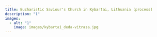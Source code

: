 ```yaml
---
title: Eucharistic Saviour's Church in Kybartai, Lithuania (process)
description: "1"
images:
  - alt: "1"
    image: images/kybartai_deda-vitraza.jpg
---
```

